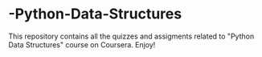 # -Python-Data-Structures
This repository contains all the quizzes and assigments related to "Python Data Structures" course on Coursera. Enjoy!
